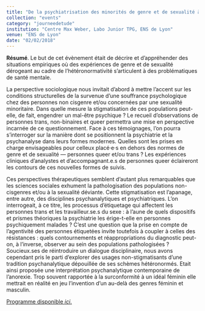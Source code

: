 ```yaml
---
title: "De la psychiatrisation des minorités de genre et de sexualité à l’avènement de la thérapie queer. Santé mentale au prisme des expériences de genre et de sexualité"                       
collection: "events"  
category: "journeedetude"
institution: "Centre Max Weber, Labo Junior TPG, ENS de Lyon" 
venue: "ENS de Lyon"
date: "02/02/2018"
---
```


**Résumé**. Le but de cet évènement était de décrire et d’appréhender des situations empiriques où des expériences de genre et de sexualité dérogeant au cadre de l’hétéronormativité s’articulent à des problématiques de santé mentale.

La perspective sociologique nous invitait d’abord à mettre l’accent sur les conditions structurelles de la survenue d’une souffrance psychologique chez des personnes non cisgenre et/ou concernées par une sexualité minoritaire. Dans quelle mesure la stigmatisation de ces populations peut-elle, de fait, engendrer un mal-être psychique ? Le recueil d’observations de personnes trans, non-binaires et queer permettra une mise en perspective incarnée de ce questionnement. Face à ces témoignages, l’on pourra s’interroger sur la manière dont se positionnent la psychiatrie et la psychanalyse dans leurs formes modernes. Quelles sont les prises en charge envisageables pour celleux placé·e·s en dehors des normes de genre et de sexualité — personnes queer et/ou trans ? Les expériences cliniques d’analystes et d’accompagnant.e.s de personnes queer éclaireront les contours de ces nouvelles formes de suivis.

Ces perspectives thérapeutiques semblent d’autant plus remarquables que les sciences sociales exhument la pathologisation des populations non-cisgenres et/ou à la sexualité déviante. Cette stigmatisation est l’apanage, entre autre, des disciplines psychanalytiques et psychiatriques. L’on interrogeait, à ce titre, les processus d’étiquetage qui affectent les personnes trans et les travailleur.se.s du sexe : à l’aune de quels dispositifs et prismes théoriques la psychiatrie les érige-t-elle en personnes psychiquement malades ? C’est une question que la prise en compte de l’agentivité des personnes étiquetées invite toutefois à coupler à celles des résistances : quels contournements et réappropriations du diagnostic peut-on, à l’inverse, observer au sein des populations pathologisées ? Soucieux.ses de réintroduire un dialogue disciplinaire, nous avons cependant pris le parti d’explorer des usages non-stigmatisants d’une tradition psychanalytique dépouillée de ses schèmes hétéronormés. Etait ainsi proposée une interprétation psychanalytique contemporaine de l’anorexie. Trop souvent rapportée à la surconformité à un idéal féminin elle mettrait en réalité en jeu l’invention d’un au-delà des genres féminin et masculin.

[Programme disponible *ici*.](https://labotpg.hypotheses.org/216)

